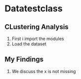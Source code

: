 # Datatestclass

## CLustering Analysis

1. First i import the modules
2. Load the dataset


## My Findings
1. We discuss the x is not missing

